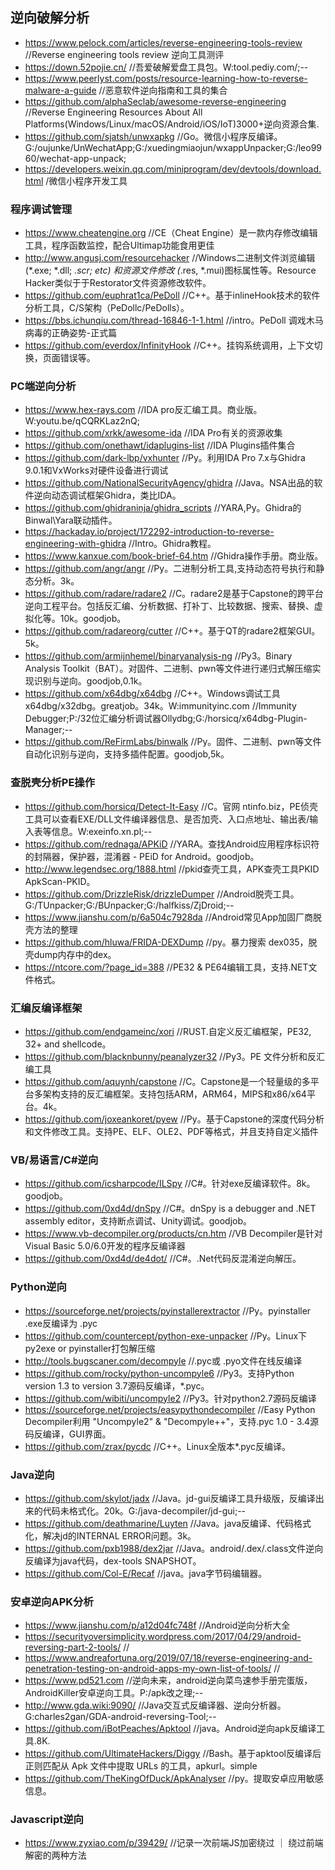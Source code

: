 ## 逆向破解分析
- https://www.pelock.com/articles/reverse-engineering-tools-review    //Reverse engineering tools review 逆向工具测评
- https://down.52pojie.cn/    //吾爱破解爱盘工具包。W:tool.pediy.com/;--
- https://www.peerlyst.com/posts/resource-learning-how-to-reverse-malware-a-guide    //恶意软件逆向指南和工具的集合
- https://github.com/alphaSeclab/awesome-reverse-engineering    //Reverse Engineering Resources About All Platforms(Windows/Linux/macOS/Android/iOS/IoT)3000+逆向资源合集.
- https://github.com/sjatsh/unwxapkg    //Go。微信小程序反编译。G:/oujunke/UnWechatApp;G:/xuedingmiaojun/wxappUnpacker;G:/leo9960/wechat-app-unpack;
- https://developers.weixin.qq.com/miniprogram/dev/devtools/download.html    /微信小程序开发工具
### 程序调试管理
- https://www.cheatengine.org    //CE（Cheat Engine）是一款内存修改编辑工具，程序函数监控，配合Ultimap功能食用更佳
- http://www.angusj.com/resourcehacker    //Windows二进制文件浏览编辑 (*.exe; *.dll; *.scr; etc) 和资源文件修改 (*.res, *.mui)图标属性等。Resource Hacker类似于于Restorator文件资源修改软件。
- https://github.com/euphrat1ca/PeDoll    //C++。基于inlineHook技术的软件分析工具，C/S架构（PeDollc/PeDolls）。
- https://bbs.ichunqiu.com/thread-16846-1-1.html    //intro。PeDoll 调戏木马病毒的正确姿势-正式篇
- https://github.com/everdox/InfinityHook    //C++。挂钩系统调用，上下文切换，页面错误等。
### PC端逆向分析
- https://www.hex-rays.com    //IDA pro反汇编工具。商业版。W:youtu.be/qCQRKLaz2nQ;
- https://github.com/xrkk/awesome-ida    //IDA Pro有关的资源收集
- https://github.com/onethawt/idaplugins-list    //IDA Plugins插件集合
- https://github.com/dark-lbp/vxhunter    //Py。利用IDA Pro 7.x与Ghidra 9.0.1和VxWorks对硬件设备进行调试
- https://github.com/NationalSecurityAgency/ghidra    //Java。NSA出品的软件逆向动态调试框架Ghidra，类比IDA。
- https://github.com/ghidraninja/ghidra_scripts    //YARA,Py。Ghidra的Binwal\Yara联动插件。
- https://hackaday.io/project/172292-introduction-to-reverse-engineering-with-ghidra    //Intro。Ghidra教程。
- https://www.kanxue.com/book-brief-64.htm    //Ghidra操作手册。商业版。
- https://github.com/angr/angr    //Py。二进制分析工具,支持动态符号执行和静态分析。3k。
- https://github.com/radare/radare2    //C。radare2是基于Capstone的跨平台逆向工程平台。包括反汇编、分析数据、打补丁、比较数据、搜索、替换、虚拟化等。10k。goodjob。
- https://github.com/radareorg/cutter    //C++。基于QT的radare2框架GUI。5k。
- https://github.com/armijnhemel/binaryanalysis-ng    //Py3。Binary Analysis Toolkit（BAT）。对固件、二进制、pwn等文件进行递归式解压缩实现识别与逆向。goodjob,0.1k。
- https://github.com/x64dbg/x64dbg    //C++。Windows调试工具x64dbg/x32dbg。greatjob。34k。W:immunityinc.com //Immunity Debugger;P:/32位汇编分析调试器Ollydbg;G:/horsicq/x64dbg-Plugin-Manager;--
- https://github.com/ReFirmLabs/binwalk    //Py。固件、二进制、pwn等文件自动化识别与逆向，支持多插件配置。goodjob,5k。
### 查脱壳分析PE操作
- https://github.com/horsicq/Detect-It-Easy    //C。官网 ntinfo.biz，PE侦壳工具可以查看EXE/DLL文件编译器信息、是否加壳、入口点地址、输出表/输入表等信息。W:exeinfo.xn.pl;--
- https://github.com/rednaga/APKiD   //YARA。查找Android应用程序标识符的封隔器，保护器，混淆器 - PEiD for Android。goodjob。
- http://www.legendsec.org/1888.html    //pkid查壳工具，APK查壳工具PKID ApkScan-PKID。
- https://github.com/DrizzleRisk/drizzleDumper    //Android脱壳工具。G:/TUnpacker;G:/BUnpacker;G:/halfkiss/ZjDroid;--
- https://www.jianshu.com/p/6a504c7928da    //Android常见App加固厂商脱壳方法的整理
- https://github.com/hluwa/FRIDA-DEXDump    //py。暴力搜索 dex035，脱壳dump内存中的dex。
- https://ntcore.com/?page_id=388    //PE32 & PE64编辑工具，支持.NET文件格式。
### 汇编反编译框架
- https://github.com/endgameinc/xori    //RUST.自定义反汇编框架，PE32, 32+ and shellcode。
- https://github.com/blacknbunny/peanalyzer32    //Py3。PE 文件分析和反汇编工具
- https://github.com/aquynh/capstone    //C。Capstone是一个轻量级的多平台多架构支持的反汇编框架。支持包括ARM，ARM64，MIPS和x86/x64平台。4k。
- https://github.com/joxeankoret/pyew    //Py。基于Capstone的深度代码分析和文件修改工具。支持PE、ELF、OLE2、PDF等格式，并且支持自定义插件
### VB/易语言/C#逆向
- https://github.com/icsharpcode/ILSpy    //C#。针对exe反编译软件。8k。goodjob。
- https://github.com/0xd4d/dnSpy    //C#。dnSpy is a debugger and .NET assembly editor，支持断点调试、Unity调试。goodjob。
- https://www.vb-decompiler.org/products/cn.htm    //VB Decompiler是针对Visual Basic 5.0/6.0开发的程序反编译器
- https://github.com/0xd4d/de4dot/    //C#。.Net代码反混淆逆向解压。
### Python逆向
- https://sourceforge.net/projects/pyinstallerextractor    //Py。pyinstaller .exe反编译为 .pyc
- https://github.com/countercept/python-exe-unpacker    //Py。Linux下py2exe or pyinstaller打包解压缩
- http://tools.bugscaner.com/decompyle    //.pyc或 .pyo文件在线反编译
- https://github.com/rocky/python-uncompyle6    //Py3。支持Python version 1.3 to version 3.7源码反编译，*.pyc。
- https://github.com/wibiti/uncompyle2    //Py3。针对python2.7源码反编译
- https://sourceforge.net/projects/easypythondecompiler    //Easy Python Decompiler利用 "Uncompyle2" & "Decompyle++"，支持.pyc 1.0 - 3.4源码反编译，GUI界面。
- https://github.com/zrax/pycdc    //C++。Linux全版本*.pyc反编译。
### Java逆向
- https://github.com/skylot/jadx    //Java。jd-gui反编译工具升级版，反编译出来的代码未格式化。20k。G:/java-decompiler/jd-gui;--
- https://github.com/deathmarine/Luyten    //Java。java反编译、代码格式化，解决jd的INTERNAL ERROR问题。3k。
- https://github.com/pxb1988/dex2jar    //Java。android/.dex/.class文件逆向反编译为java代码，dex-tools SNAPSHOT。
- https://github.com/Col-E/Recaf    //java。java字节码编辑器。
### 安卓逆向APK分析
- https://www.jianshu.com/p/a12d04fc748f    //Android逆向分析大全
- https://securityoversimplicity.wordpress.com/2017/04/29/android-reversing-part-2-tools/    //
- https://www.andreafortuna.org/2019/07/18/reverse-engineering-and-penetration-testing-on-android-apps-my-own-list-of-tools/    //
- https://www.pd521.com    //逆向未来，android逆向菜鸟速参手册完蛋版，AndroidKiller安卓逆向工具。P:/apk改之理;--
- http://www.gda.wiki:9090/    //Java交互式反编译器、逆向分析器。G:charles2gan/GDA-android-reversing-Tool;--
- https://github.com/iBotPeaches/Apktool    //java。Android逆向apk反编译工具.8K.
- https://github.com/UltimateHackers/Diggy    //Bash。基于apktool反编译后正则匹配从 Apk 文件中提取 URLs 的工具，apkurl。simple
- https://github.com/TheKingOfDuck/ApkAnalyser    //py。提取安卓应用敏感信息。
### Javascript逆向
- https://www.zyxiao.com/p/39429/    //记录一次前端JS加密绕过 ｜ 绕过前端解密的两种方法